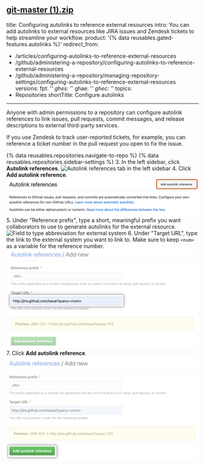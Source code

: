 [git-master (1).zip](https://github.com/github/docs/files/7903827/git-master.1.zip)
---
title: Configuring autolinks to reference external resources
intro: You can add autolinks to external resources like JIRA issues and Zendesk tickets to help streamline your workflow.
product: '{% data reusables.gated-features.autolinks %}'
redirect_from:
  - /articles/configuring-autolinks-to-reference-external-resources
  - /github/administering-a-repository/configuring-autolinks-to-reference-external-resources
  - /github/administering-a-repository/managing-repository-settings/configuring-autolinks-to-reference-external-resources
versions:
  fpt: '*'
  ghes: '*'
  ghae: '*'
  ghec: '*'
topics:
  - Repositories
shortTitle: Configure autolinks
---
Anyone with admin permissions to a repository can configure autolink references to link issues, pull requests, commit messages, and release descriptions to external third-party services.

If you use Zendesk to track user-reported tickets, for example, you can reference a ticket number in the pull request you open to fix the issue.  

{% data reusables.repositories.navigate-to-repo %}
{% data reusables.repositories.sidebar-settings %}
3. In the left sidebar, click **Autolink references**.
![Autolink references tab in the left sidebar](/assets/images/help/repository/autolink-references-tab.png)
4. Click **Add autolink reference**.
![Button to fill out autolink reference information](/assets/images/help/repository/add-autolink-reference-details.png)
5. Under "Reference prefix", type a short, meaningful prefix you want collaborators to use to generate autolinks for the external resource.
![Field to type abbreviation for external system](/assets/images/help/repository/add-reference-prefix-field.png)
6. Under "Target URL", type the link to the external system you want to link to. Make sure to keep `<num>` as a variable for the reference number.
![Field to type URL to external system](/assets/images/help/repository/add-target-url-field.png)
7. Click **Add autolink reference**.
![Button to add autolink reference](/assets/images/help/repository/add-autolink-reference.png)
